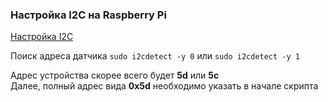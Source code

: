 ### Настройка I2C на Raspberry Pi
[Настройка I2C](http://www.raspberrypi-spy.co.uk/2014/11/enabling-the-i2c-interface-on-the-raspberry-pi)

Поиск адреса датчика
`sudo i2cdetect -y 0` или `sudo i2cdetect -y 1`

Адрес устройства скорее всего будет **5d** или  **5c**  
Далее, полный адрес вида **0x5d** необходимо указать в начале скрипта
